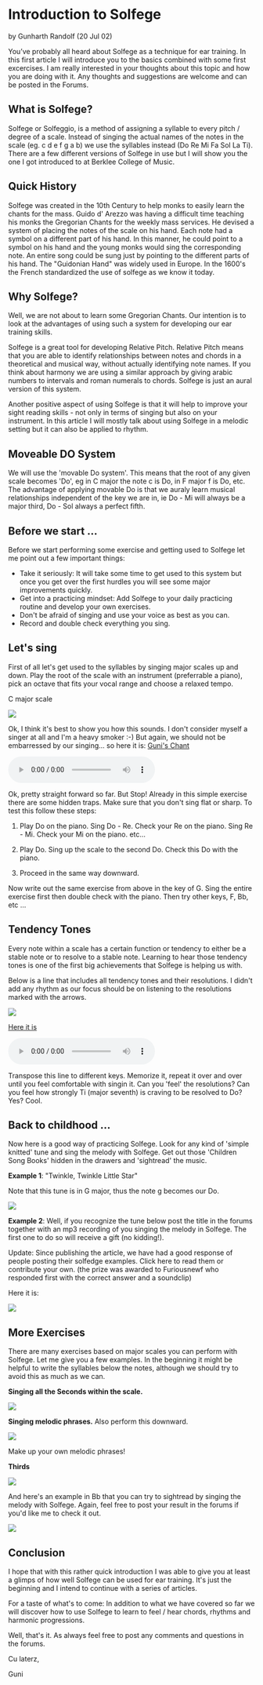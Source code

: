 # Introduction to Solfege
by Gunharth Randolf  (20 Jul 02) 

You’ve probably all heard about Solfege as a technique for ear training. In this first article I will introduce you to the basics combined with some first excercises. I am really interested in your thoughts about this topic and how you are doing with it. Any thoughts and suggestions are welcome and can be posted in the Forums.


## What is Solfege?

Solfege or Solfeggio, is a method of assigning a syllable to every pitch / degree of a scale. Instead of singing the actual names of the notes in the scale (eg. c d e f g a b) we use the syllables instead (Do Re Mi Fa Sol La Ti). There are a few different versions of Solfege in use but I will show you the one I got introduced to at Berklee College of Music.


## Quick History

Solfege was created in the 10th Century to help monks to easily learn the chants for the mass. Guido d' Arezzo was having a difficult time teaching his monks the Gregorian Chants for the weekly mass services. He devised a system of placing the notes of the scale on his hand. Each note had a symbol on a different part of his hand. In this manner, he could point to a symbol on his hand and the young monks would sing the corresponding note. An entire song could be sung just by pointing to the different parts of his hand. The 
"Guidonian Hand" was widely used in Europe. In the 1600's the French standardized the use of solfege as we know it today.


## Why Solfege?

Well, we are not about to learn some Gregorian Chants. Our intention is to look at the advantages of using such a system for developing our ear training skills. 

Solfege is a great tool for developing Relative Pitch. Relative Pitch means that you are able to identify relationships between notes and chords in a theoretical and musical way, without actually identifying note names. If you think about harmony we are using a similar approach by giving arabic numbers to intervals and roman numerals to chords. Solfege is just an aural version of this system.

Another positive aspect of using Solfege is that it will help to improve your sight reading skills - not only in terms of singing but also on your instrument. In this article I will mostly talk about using Solfege in a melodic setting but it can also be applied to rhythm.


## Moveable DO System

We will use the 'movable Do system'. This means that the root of any given scale becomes 'Do', eg in C major the note c is Do, in F major f is Do, etc. The advantage of applying movable Do is that we auraly learn musical relationships independent of the key we are in, ie Do - Mi will always be a major third, Do - Sol always a perfect fifth. 


## Before we start ...

Before we start performing some exercise and getting used to Solfege let me point out a few important things:

- Take it seriously: It will take some time to get used to this system but once you get over the first hurdles you will see some major improvements quickly.
- Get into a practicing mindset: Add Solfege to your daily practicing routine and develop your own exercises.
- Don't be afraid of singing and use your voice as best as you can.
- Record and double check everything you sing.


## Let's sing

First of all let's get used to the syllables by singing major scales up and down. Play the root of the scale with an instrument (preferrable a piano), pick an octave that fits your vocal range and choose a relaxed tempo.

C major scale

![](img/introduction-to-solfege/01.gif "")

Ok, I think it's best to show you how this sounds. I don't consider myself a singer at all and I'm a heavy smoker :-) But again, we should not be embarressed by our singing... so here it is: [Guni's Chant](audio/introduction-to-solfege/01.mp3)

<audio controls>
  <source src="audio/introduction-to-solfege/01.mp3" type="audio/mpeg">
Your browser does not support the audio element.
</audio>

Ok, pretty straight forward so far. But Stop! Already in this simple exercise there are some hidden traps. Make sure that you don't sing flat or sharp. To test this follow these steps:

1) Play Do on the piano. Sing Do - Re. Check your Re on the piano. Sing Re - Mi. Check your Mi on the piano. etc...

2) Play Do. Sing up the scale to the second Do. Check this Do with the piano.

3) Proceed in the same way downward.

Now write out the same exercise from above in the key of G. Sing the entire exercise first then double check with the piano. Then try other keys, F, Bb, etc ...


## Tendency Tones

Every note within a scale has a certain function or tendency to either be a stable note or to resolve to a stable note. Learning to hear those tendency tones is one of the first big achievements that Solfege is helping us with.

Below is a line that includes all tendency tones and their resolutions. I didn't add any rhythm as our focus should be on listening to the resolutions marked with the arrows.

![](img/introduction-to-solfege/02.gif "")

[Here it is](audio/introduction-to-solfege/02.mp3)

<audio controls>
  <source src="audio/introduction-to-solfege/02.mp3" type="audio/mpeg">
Your browser does not support the audio element.
</audio>

Transpose this line to different keys. Memorize it, repeat it over and over until you feel comfortable with singin it. Can you 'feel' the resolutions? Can you feel how strongly Ti (major seventh) is craving to be resolved to Do? Yes? Cool.


## Back to childhood ...

Now here is a good way of practicing Solfege. Look for any kind of 'simple knitted' tune and sing the melody with Solfege. Get out those 'Children Song Books' hidden in the drawers and 'sightread' the music.

**Example 1**: "Twinkle, Twinkle Little Star"

Note that this tune is in G major, thus the note g becomes our Do.

![](img/introduction-to-solfege/03.gif "")

**Example 2**: Well, if you recognize the tune below post the title in the forums together with an mp3 recording of you singing the melody in Solfege. The first one to do so will receive a gift (no kidding!). 

Update: Since publishing the article, we have had a good response of people posting their solfedge examples. Click here to read them or contribute your own. (the prize was awarded to Furiousnewf who responded first with the correct answer and a soundclip)

Here it is:

![](img/introduction-to-solfege/04.gif "")


## More Exercises

There are many exercises based on major scales you can perform with Solfege. Let me give you a few examples. In the beginning it might be helpful to write the syllables below the notes, although we should try to avoid this as much as we can.

**Singing all the Seconds within the scale.**

![](img/introduction-to-solfege/05.gif "")

**Singing melodic phrases.** Also perform this downward.

![](img/introduction-to-solfege/06.gif "")

Make up your own melodic phrases!

**Thirds**

![](img/introduction-to-solfege/07.gif "")


And here's an example in Bb that you can try to sightread by singing the melody with Solfege. Again, feel free to post your result in the forums if you'd like me to check it out.

![](img/introduction-to-solfege/08.gif "")


## Conclusion

I hope that with this rather quick introduction I was able to give you at least a glimps of how well Solfege can be used for ear training. It's just the beginning and I intend to continue with a series of articles. 

For a taste of what's to come: In addition to what we have covered so far we will discover how to use Solfege to learn to feel / hear chords, rhythms and harmonic progressions.

Well, that's it. As always feel free to post any comments and questions in the forums.

Cu laterz,

Guni
